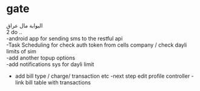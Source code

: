 # gate <br />
البوابة مال عراق<br /> 
2 do ..<br />
-android app for sending sms to the restful api <br />
-Task Scheduling for check auth token from cells company / check dayli limits of sim  <br />
-add another  topup options <br />
-add notifications sys for dayli limit <br />
- add bill type / charge/ transaction  etc 
-next step edit profile controller - link bill table with transactions
